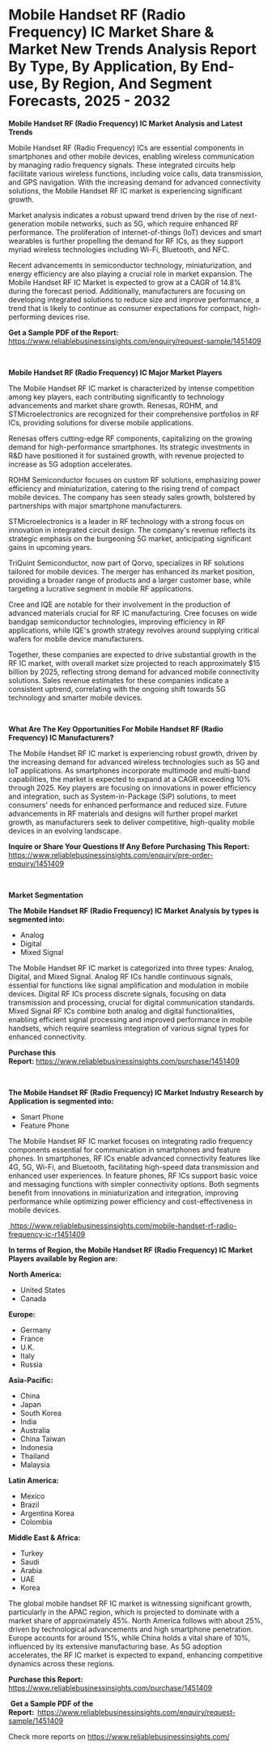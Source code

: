 <p><h1>Mobile Handset RF (Radio Frequency) IC Market Share & Market New Trends Analysis Report By Type, By Application, By End-use, By Region, And Segment Forecasts, 2025 - 2032</h1></p><p><strong>Mobile Handset RF (Radio Frequency) IC Market Analysis and Latest Trends</strong></p>
<p><p>Mobile Handset RF (Radio Frequency) ICs are essential components in smartphones and other mobile devices, enabling wireless communication by managing radio frequency signals. These integrated circuits help facilitate various wireless functions, including voice calls, data transmission, and GPS navigation. With the increasing demand for advanced connectivity solutions, the Mobile Handset RF IC market is experiencing significant growth. </p><p>Market analysis indicates a robust upward trend driven by the rise of next-generation mobile networks, such as 5G, which require enhanced RF performance. The proliferation of internet-of-things (IoT) devices and smart wearables is further propelling the demand for RF ICs, as they support myriad wireless technologies including Wi-Fi, Bluetooth, and NFC. </p><p>Recent advancements in semiconductor technology, miniaturization, and energy efficiency are also playing a crucial role in market expansion. The Mobile Handset RF IC Market is expected to grow at a CAGR of 14.8% during the forecast period. Additionally, manufacturers are focusing on developing integrated solutions to reduce size and improve performance, a trend that is likely to continue as consumer expectations for compact, high-performing devices rise.</p></p>
<p><strong>Get a Sample PDF of the Report:&nbsp;</strong> <a href="https://www.reliablebusinessinsights.com/enquiry/request-sample/1451409?utm_campaign=2757&utm_medium=2&utm_source=Github&utm_content=ia&utm_term=06042025&utm_id=mobile-handset-rf-radio-frequency-ic">https://www.reliablebusinessinsights.com/enquiry/request-sample/1451409</a></p>
<p>&nbsp;</p>
<p><strong>Mobile Handset RF (Radio Frequency) IC Major Market Players</strong></p>
<p><p>The Mobile Handset RF IC market is characterized by intense competition among key players, each contributing significantly to technology advancements and market share growth. Renesas, ROHM, and STMicroelectronics are recognized for their comprehensive portfolios in RF ICs, providing solutions for diverse mobile applications.</p><p>Renesas offers cutting-edge RF components, capitalizing on the growing demand for high-performance smartphones. Its strategic investments in R&D have positioned it for sustained growth, with revenue projected to increase as 5G adoption accelerates.</p><p>ROHM Semiconductor focuses on custom RF solutions, emphasizing power efficiency and miniaturization, catering to the rising trend of compact mobile devices. The company has seen steady sales growth, bolstered by partnerships with major smartphone manufacturers.</p><p>STMicroelectronics is a leader in RF technology with a strong focus on innovation in integrated circuit design. The company's revenue reflects its strategic emphasis on the burgeoning 5G market, anticipating significant gains in upcoming years.</p><p>TriQuint Semiconductor, now part of Qorvo, specializes in RF solutions tailored for mobile devices. The merger has enhanced its market position, providing a broader range of products and a larger customer base, while targeting a lucrative segment in mobile RF applications.</p><p>Cree and IQE are notable for their involvement in the production of advanced materials crucial for RF IC manufacturing. Cree focuses on wide bandgap semiconductor technologies, improving efficiency in RF applications, while IQE's growth strategy revolves around supplying critical wafers for mobile device manufacturers.</p><p>Together, these companies are expected to drive substantial growth in the RF IC market, with overall market size projected to reach approximately $15 billion by 2025, reflecting strong demand for advanced mobile connectivity solutions. Sales revenue estimates for these companies indicate a consistent uptrend, correlating with the ongoing shift towards 5G technology and smarter mobile devices.</p></p>
<p>&nbsp;</p>
<p><strong>What Are The Key Opportunities For Mobile Handset RF (Radio Frequency) IC Manufacturers?</strong></p>
<p><p>The Mobile Handset RF IC market is experiencing robust growth, driven by the increasing demand for advanced wireless technologies such as 5G and IoT applications. As smartphones incorporate multimode and multi-band capabilities, the market is expected to expand at a CAGR exceeding 10% through 2025. Key players are focusing on innovations in power efficiency and integration, such as System-in-Package (SiP) solutions, to meet consumers' needs for enhanced performance and reduced size. Future advancements in RF materials and designs will further propel market growth, as manufacturers seek to deliver competitive, high-quality mobile devices in an evolving landscape.</p></p>
<p><strong>Inquire or Share Your Questions If Any Before Purchasing This Report:</strong> <a href="https://www.reliablebusinessinsights.com/enquiry/pre-order-enquiry/1451409?utm_campaign=2757&utm_medium=2&utm_source=Github&utm_content=ia&utm_term=06042025&utm_id=mobile-handset-rf-radio-frequency-ic">https://www.reliablebusinessinsights.com/enquiry/pre-order-enquiry/1451409</a></p>
<p>&nbsp;</p>
<p><strong>Market Segmentation</strong></p>
<p><strong>The Mobile Handset RF (Radio Frequency) IC Market Analysis by types is segmented into:</strong></p>
<p><ul><li>Analog</li><li>Digital</li><li>Mixed Signal</li></ul></p>
<p><p>The Mobile Handset RF IC market is categorized into three types: Analog, Digital, and Mixed Signal. Analog RF ICs handle continuous signals, essential for functions like signal amplification and modulation in mobile devices. Digital RF ICs process discrete signals, focusing on data transmission and processing, crucial for digital communication standards. Mixed Signal RF ICs combine both analog and digital functionalities, enabling efficient signal processing and improved performance in mobile handsets, which require seamless integration of various signal types for enhanced connectivity.</p></p>
<p><strong>Purchase this Report:&nbsp;</strong><a href="https://www.reliablebusinessinsights.com/purchase/1451409?utm_campaign=2757&utm_medium=2&utm_source=Github&utm_content=ia&utm_term=06042025&utm_id=mobile-handset-rf-radio-frequency-ic">https://www.reliablebusinessinsights.com/purchase/1451409</a></p>
<p>&nbsp;</p>
<p><strong>The Mobile Handset RF (Radio Frequency) IC Market Industry Research by Application is segmented into:</strong></p>
<p><ul><li>Smart Phone</li><li>Feature Phone</li></ul></p>
<p><p>The Mobile Handset RF IC market focuses on integrating radio frequency components essential for communication in smartphones and feature phones. In smartphones, RF ICs enable advanced connectivity features like 4G, 5G, Wi-Fi, and Bluetooth, facilitating high-speed data transmission and enhanced user experiences. In feature phones, RF ICs support basic voice and messaging functions with simpler connectivity options. Both segments benefit from innovations in miniaturization and integration, improving performance while optimizing power efficiency and cost-effectiveness in mobile devices.</p></p>
<p><a href="https://www.reliablebusinessinsights.com/mobile-handset-rf-radio-frequency-ic-r1451409?utm_campaign=2757&utm_medium=2&utm_source=Github&utm_content=ia&utm_term=06042025&utm_id=mobile-handset-rf-radio-frequency-ic">&nbsp;https://www.reliablebusinessinsights.com/mobile-handset-rf-radio-frequency-ic-r1451409</a></p>
<p><strong>In terms of Region, the Mobile Handset RF (Radio Frequency) IC Market Players available by Region are:</strong></p>
<p>
    <p> <strong> North America: </strong>
        <ul>
            <li>United States</li>
            <li>Canada</li>
        </ul>
        </p> 
    <p> <strong> Europe: </strong>
        <ul>
            <li>Germany</li>
            <li>France</li>
            <li>U.K.</li>
            <li>Italy</li>
            <li>Russia</li>
        </ul>
        </p> 
    <p> <strong> Asia-Pacific: </strong>
        <ul>
            <li>China</li>
            <li>Japan</li>
            <li>South Korea</li>
            <li>India</li>
            <li>Australia</li>
            <li>China Taiwan</li>
            <li>Indonesia</li>
            <li>Thailand</li>
            <li>Malaysia</li>
        </ul>
        </p> 
    <p> <strong> Latin America: </strong>
        <ul>
            <li>Mexico</li>
            <li>Brazil</li>
            <li>Argentina Korea</li>
            <li>Colombia</li>
        </ul>
        </p> 
    <p> <strong> Middle East & Africa: </strong>
        <ul>
            <li>Turkey</li>
            <li>Saudi</li>
            <li>Arabia</li>
            <li>UAE</li>
            <li>Korea</li>
        </ul>
    </p>
    </p>
<p><p>The global mobile handset RF IC market is witnessing significant growth, particularly in the APAC region, which is projected to dominate with a market share of approximately 45%. North America follows with about 25%, driven by technological advancements and high smartphone penetration. Europe accounts for around 15%, while China holds a vital share of 10%, influenced by its extensive manufacturing base. As 5G adoption accelerates, the RF IC market is expected to expand, enhancing competitive dynamics across these regions.</p></p>
<p><strong>Purchase this Report: </strong><a href="https://www.reliablebusinessinsights.com/purchase/1451409?utm_campaign=2757&utm_medium=2&utm_source=Github&utm_content=ia&utm_term=06042025&utm_id=mobile-handset-rf-radio-frequency-ic">https://www.reliablebusinessinsights.com/purchase/1451409</a></p>
<p>&nbsp;<strong>Get a Sample PDF of the Report:&nbsp;&nbsp;</strong><a href="https://www.reliablebusinessinsights.com/enquiry/request-sample/1451409?utm_campaign=2757&utm_medium=2&utm_source=Github&utm_content=ia&utm_term=06042025&utm_id=mobile-handset-rf-radio-frequency-ic">https://www.reliablebusinessinsights.com/enquiry/request-sample/1451409</a></p>
<p><strong></strong></p>
<p>Check more reports on <a href="https://www.reliablebusinessinsights.com/?utm_campaign=2757&utm_medium=2&utm_source=Github&utm_content=ia&utm_term=06042025&utm_id=mobile-handset-rf-radio-frequency-ic">https://www.reliablebusinessinsights.com/</a></p>